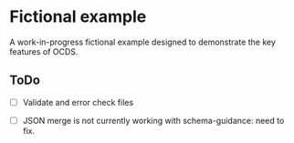 # Fictional example

A work-in-progress fictional example designed to demonstrate the key features of OCDS.


## ToDo

* [ ] Validate and error check files
* [ ] JSON merge is not currently working with schema-guidance: need to fix. 

